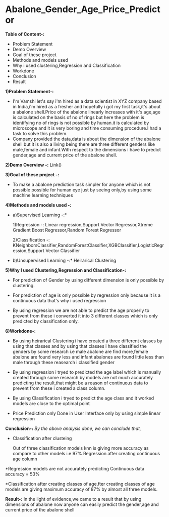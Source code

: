 # Abalone_Gender_Age_Price_Predictor

**Table of Content-:**

* Problem Statement
* Demo Overview
* Goal of these project
* Methods and models used
* Why i used clustering,Regression and Classification
* Workdone
* Conclusion
* Result



**1)Problem Statement-:**

* I'm Vamshi let's say i'm hired as a data scientist in XYZ company based in India,i'm   hired as a fresher and hopefully i got my first task,it's about a abalone shell.Price     of the abalone linearly increases with it's age,age is calculated on the basis of no   of rings but here the problem is identifying no of rings is not possible by human.it       is calculated by microscope and it is very boring and time consuming procedure.I had   a task to solve this problem.
* Company provided the data,data is about the dimension of the abalone shell but it is   also a living being there are three different genders like male,female and                 infant.With respect to the dimensions i have to predict gender,age and current price   of the abalone shell.

**2)Demo Overview -:** Link()

**3)Goal of these project -:**
* To make a abalone prediction task simpler for anyone which is not possible possible for human eye just by seeing only,by using some machine learning techniques

**4)Methods and models used -:**

* a)Supervised Learning -:*
   
   
   1)Regression -: Linear regression,Support Vector Regressor,Xtreme Gradient Boost Regressor,Random Forest Regressor
   
   2)Classification -: KNeighborsClassifier,RandomForestClassifier,XGBClassifier,LogisticRegression,Support Vector Classifier
   
* b)Unsupervised Learning -:* Heirarical Clustering


**5)Why I used Clustering,Regression and Classification-:**

* For prediction of Gender by using different dimension is only possible by clustering.

* For prediction of age is only possible by regression only because it is a continuous data that's why i used regression

* By using regression we are not able to predict the age properly to prevent from these i converted it into 3 different classes which is only predicted by classification only.
   
   
**6)Workdone-:**

* By using heirarical Clustering i have created a three different classes by using that classes and by using that classes i have classified the genders by some research i.e male   abalone are find more,female abalone are found very less and infant abalones are found little less than male through these reasearch i classified gender

* By using regression i tryed to predicted the age label which is manually created through some research by models are not much accurately predicting the result,that might be a reason of continuous data to prevent from these i created a class column.

* By using Classification i tryed to predict the age class and it worked models are close to the optimal point

* Price Prediction only Done in User Interface only by using simple linear regression

**Conclusion-:**
*By the above analysis done, we can conclude that,*
* Classification after clusteing

  Out of three classification models knn is giving more accuracy as compare to other models i.e 97%
  Regression after creating continuous age column

*Regression models are not accurately predicting Continuous data accuracy = 53%
 
*Classification after creating classes of age,fter creating classes of age models are giving maximum accuracy of 87% by almost all three models.


**Result-:**
In the light of evidence,we came to a result that by using dimensions of abalone now anyone can easily predict the gender,age and current price of the abalone shell
